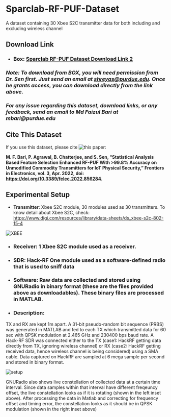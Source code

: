 # Sparclab-RF-PUF-Dataset
A dataset containing 30 Xbee S2C transmitter data for both including and excluding wireless channel

## Download Link
* ### **Box**: [Sparclab RF-PUF Dataset Download Link 2](https://purdue.box.com/v/sparclab-rf-puf-dataset)
### ___Note: To download from **BOX**, you will need permission from Dr. Sen first. Just send an email at shreyas@purdue.edu. Once he grants access, you can download directly from the link above.___
### ___For any issue regarding this dataset, download links, or any feedback, send an email to Md Faizul Bari at mbari@purdue.edu___

## Cite This Dataset
If you use this dataset, please cite ![this paper](https://www.frontiersin.org/articles/10.3389/felec.2022.856284/full): 

**M. F. Bari, P. Agrawal, B. Chatterjee, and S. Sen, “Statistical Analysis Based Feature Selection Enhanced RF-PUF With >99.8% Accuracy on Unmodified Commodity Transmitters for IoT Physical Security,” Frontiers in Electronics, vol. 3, Apr. 2022, doi: https://doi.org/10.3389/felec.2022.856284.**
‌

## Experimental Setup
* **Transmitter**: Xbee S2C module, 30 modules used as 30 transmitters. To know detail about Xbee S2C, check: https://www.digi.com/resources/library/data-sheets/ds_xbee-s2c-802-15-4

![XBEE](https://user-images.githubusercontent.com/72578615/149040002-a0e61e44-7c8d-42cc-97dd-ad27ca134eb7.png)

* ### **Receiver**: 1 Xbee S2C module used as a receiver.
* ### **SDR**: Hack-RF One module used as a software-defined radio that is used to sniff data
* ### **Software**: Raw data are collected and stored using GNURadio in binary format (these are the files provided above as downloadables). These binary files are processed in MATLAB.
* ### **Description**: 
TX and RX are kept 1m apart. A 31-bit pseudo-random bit sequence (PRBS) was generated in MATLAB and fed to each TX which transmitted data for 60 sec with QPSK modulation at 2.465 GHz and 230400 bps baud rate. A Hack-RF SDR was connected either to the TX (case1: HackRF getting data directly from TX, ignoring wireless channel) or RX (case2: HackRF getting received data, hence wireless channel is being considered) using a SMA cable. Data captured on HackRF are sampled at 6 mega sample per second and stored in binary format. 

![setup](https://user-images.githubusercontent.com/72578615/149039733-ab89b788-e0b8-491e-a831-2b7628e9bd46.png)

GNURadio also shows live constellation of collected data at a certain time interval. Since data samples within that interval have different freqeuncy offset, the live constellation looks as if it is rotating (shown in the left inset above). After processing the data in Matlab and correcting for frequency offset and timing error, the constellation looks as it should be in QPSK modulation (shown in the right inset above) 
